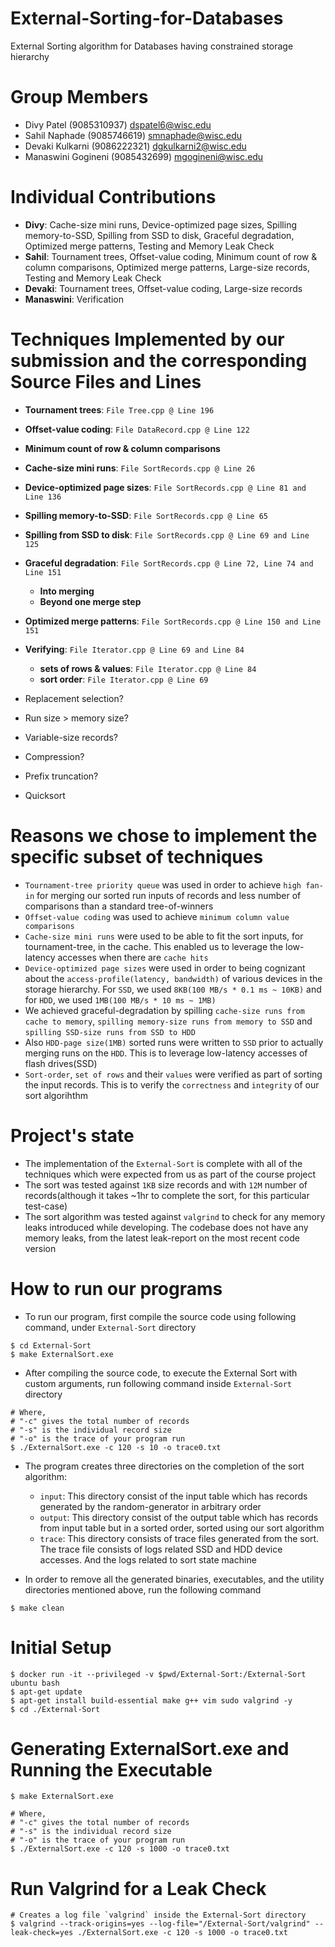# External-Sorting-for-Databases
External Sorting algorithm for Databases having constrained storage hierarchy

# Group Members
- Divy Patel (9085310937) dspatel6@wisc.edu
- Sahil Naphade (9085746619) smnaphade@wisc.edu
- Devaki Kulkarni (9086222321) dgkulkarni2@wisc.edu
- Manaswini Gogineni (9085432699) mgogineni@wisc.edu 

# Individual Contributions
- __Divy__: Cache-size mini runs, Device-optimized page sizes, Spilling memory-to-SSD, Spilling from SSD to disk, Graceful degradation, Optimized merge patterns, Testing and Memory Leak Check
- __Sahil__: Tournament trees, Offset-value coding, Minimum count of row & column comparisons, Optimized merge patterns, Large-size records, Testing and Memory Leak Check
- __Devaki__: Tournament trees, Offset-value coding, Large-size records
- __Manaswini__: Verification

# Techniques Implemented by our submission and the corresponding Source Files and Lines

- **Tournament trees**: `File Tree.cpp @ Line 196`
- **Offset-value coding**: `File DataRecord.cpp @ Line 122`
- **Minimum count of row & column comparisons**
- **Cache-size mini runs**: `File SortRecords.cpp @ Line 26`
- **Device-optimized page sizes**: `File SortRecords.cpp @ Line 81 and Line 136`
- **Spilling memory-to-SSD**: `File SortRecords.cpp @ Line 65`
- **Spilling from SSD to disk**: `File SortRecords.cpp @ Line 69 and Line 125`
- **Graceful degradation**: `File SortRecords.cpp @ Line 72, Line 74 and Line 151`
  - **Into merging** 
  - **Beyond one merge step**
- **Optimized merge patterns**: `File SortRecords.cpp @ Line 150 and Line 151`
- **Verifying**: `File Iterator.cpp @ Line 69 and Line 84`
  - **sets of rows & values**: `File Iterator.cpp @ Line 84`
  - **sort order**: `File Iterator.cpp @ Line 69`

- Replacement selection?
- Run size > memory size?
- Variable-size records?
- Compression?
- Prefix truncation?
- Quicksort


# Reasons we chose to implement the specific subset of techniques
- `Tournament-tree priority queue` was used in order to achieve `high fan-in` for merging our sorted run inputs of records and less number of comparisons than a standard tree-of-winners
- `Offset-value coding` was used to achieve `minimum column value comparisons`
- `Cache-size mini runs` were used to be able to fit the sort inputs, for tournament-tree, in the cache. This enabled us to leverage the low-latency accesses when there are `cache hits`
- `Device-optimized page sizes` were used in order to being cognizant about the `access-profile(latency, bandwidth)` of various devices in the storage hierarchy. For `SSD`, we used `8KB(100 MB/s * 0.1 ms ~ 10KB)` and for `HDD`, we used `1MB(100 MB/s * 10 ms ~ 1MB)`
- We achieved graceful-degradation by spilling `cache-size runs from cache to memory`, `spilling memory-size runs from memory to SSD` and `spilling SSD-size runs from SSD to HDD`
- Also `HDD-page size(1MB)` sorted runs were written to `SSD` prior to actually merging runs on the `HDD`. This is to leverage low-latency accesses of flash drives(SSD)
- `Sort-order`, `set of rows` and their `values` were verified as part of sorting the input records. This is to verify the `correctness` and `integrity` of our sort algorihthm


# Project's state
- The implementation of the `External-Sort` is complete with all of the techniques which were expected from us as part of the course project
- The sort was tested against `1KB` size records and with `12M` number of records(although it takes ~1hr to complete the sort, for this particular test-case)
- The sort algorithm was tested against `valgrind` to check for any memory leaks introduced while developing. The codebase does not have any memory leaks, from the latest leak-report on the most recent code version

# How to run our programs
- To run our program, first compile the source code using following command, under `External-Sort` directory
```
$ cd External-Sort
$ make ExternalSort.exe
```
- After compiling the source code, to execute the External Sort with custom arguments, run following command inside `External-Sort` directory
```
# Where,
# "-c" gives the total number of records
# "-s" is the individual record size
# "-o" is the trace of your program run
$ ./ExternalSort.exe -c 120 -s 10 -o trace0.txt
```

- The program creates three directories on the completion of the sort algorithm:
  - `input`: This directory consist of the input table which has records generated by the random-generator in arbitrary order
  - `output`: This directory consist of the output table which has records from input table but in a sorted order, sorted using our sort algorithm
  - `trace`: This directory consists of trace files generated from the sort. The trace file consists of logs related SSD and HDD device accesses. And the logs related to sort state machine

- In order to remove all the generated binaries, executables, and the utility directories mentioned above, run the following command
```
$ make clean
```

# Initial Setup
```
$ docker run -it --privileged -v $pwd/External-Sort:/External-Sort ubuntu bash
$ apt-get update
$ apt-get install build-essential make g++ vim sudo valgrind -y
$ cd ./External-Sort
```

# Generating ExternalSort.exe and Running the Executable
```
$ make ExternalSort.exe

# Where,
# "-c" gives the total number of records
# "-s" is the individual record size
# "-o" is the trace of your program run
$ ./ExternalSort.exe -c 120 -s 1000 -o trace0.txt
```

# Run Valgrind for a Leak Check
```
# Creates a log file `valgrind` inside the External-Sort directory
$ valgrind --track-origins=yes --log-file="/External-Sort/valgrind" --leak-check=yes ./ExternalSort.exe -c 120 -s 1000 -o trace0.txt
```
